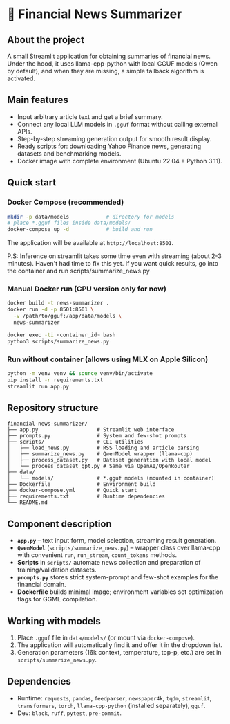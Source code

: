 # 📰 Financial News Summarizer

## About the project
A small Streamlit application for obtaining summaries of financial news.
Under the hood, it uses llama-cpp-python with local GGUF models (Qwen by default), and when they are missing, a simple fallback algorithm is activated.

## Main features
- Input arbitrary article text and get a brief summary.
- Connect any local LLM models in `.gguf` format without calling external APIs.
- Step-by-step streaming generation output for smooth result display.
- Ready scripts for: downloading Yahoo Finance news, generating datasets and benchmarking models.
- Docker image with complete environment (Ubuntu 22.04 + Python 3.11).

## Quick start
### Docker Compose (recommended)
```bash
mkdir -p data/models            # directory for models
# place *.gguf files inside data/models/
docker-compose up -d            # build and run
```
The application will be available at `http://localhost:8501`.

P.S: Inference on streamlit takes some time even with streaming (about 2-3 minutes). Haven't had time to fix this yet. If you want quick results, go into the container and run scripts/summarize_news.py

### Manual Docker run (CPU version only for now)
```bash
docker build -t news-summarizer .
docker run -d -p 8501:8501 \
  -v /path/to/gguf:/app/data/models \
  news-summarizer

docker exec -ti <container_id> bash
python3 scripts/summarize_news.py
```

### Run without container (allows using MLX on Apple Silicon)
```bash
python -m venv venv && source venv/bin/activate
pip install -r requirements.txt
streamlit run app.py
```

## Repository structure
```text
financial-news-summarizer/
├── app.py                   # Streamlit web interface
├── prompts.py               # System and few-shot prompts
├── scripts/                 # CLI utilities
│   ├── load_news.py         # RSS loading and article parsing
│   ├── summarize_news.py    # QwenModel wrapper (llama-cpp)
│   ├── process_dataset.py   # Dataset generation with local model
│   └── process_dataset_gpt.py # Same via OpenAI/OpenRouter
├── data/
│   └── models/              # *.gguf models (mounted in container)
├── Dockerfile               # Environment build
├── docker-compose.yml       # Quick start
├── requirements.txt         # Runtime dependencies
└── README.md
```

## Component description
- **`app.py`** – text input form, model selection, streaming result generation.
- **`QwenModel`** (`scripts/summarize_news.py`) – wrapper class over llama-cpp with convenient `run`, `run_stream`, `count_tokens` methods.
- **Scripts** in `scripts/` automate news collection and preparation of training/validation datasets.
- **`prompts.py`** stores strict system-prompt and few-shot examples for the financial domain.
- **Dockerfile** builds minimal image; environment variables set optimization flags for GGML compilation.

## Working with models
1. Place `.gguf` file in `data/models/` (or mount via `docker-compose`).
2. The application will automatically find it and offer it in the dropdown list.
3. Generation parameters (16k context, temperature, top-p, etc.) are set in `scripts/summarize_news.py`.

## Dependencies
- Runtime: `requests`, `pandas`, `feedparser`, `newspaper4k`, `tqdm`, `streamlit`, `transformers`, `torch`, `llama-cpp-python` (installed separately), `gguf`.
- Dev: `black`, `ruff`, `pytest`, `pre-commit`.
